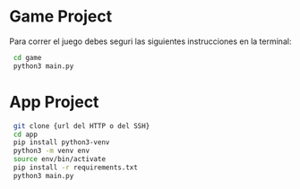 # Game Project

Para correr el juego debes seguri las siguientes instrucciones en la terminal:

```sh
 cd game
 python3 main.py
```

# App Project


```sh
 git clone {url del HTTP o del SSH}
 cd app
 pip install python3-venv
 python3 -m venv env
 source env/bin/activate
 pip install -r requirements.txt
 python3 main.py
```
